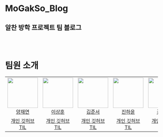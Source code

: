 # MoGakSo_Blog
## 알찬 방학 프로젝트 팀 블로그
<br>
<br>

# 팀원 소개
<table>
    <tr>
        <td align="center" width="130px">
        <a href="https://github.com/JAEYEONsss"><img height="100px" src="https://user-images.githubusercontent.com/86334435/211778086-17eee1a1-d180-4907-a011-cd8cef99319d.jpeg"></a>
        <br/>
        <a href="https://github.com/JAEYEONsss">양재연</a>
        </td>
        <td align="center" width="130px">
        <a href="https://github.com/dlwlehd"><img height="100px" src="https://user-images.githubusercontent.com/86334435/211778092-a3ef8455-0840-483e-beaf-11c88a5946f1.png"></a>
        <br/>
        <a href="https://github.com/dlwlehd">이상훈</a>
        </td>
        <td align="center" width="130px">
        <a href="https://github.com/js1022003"><img height="100px" src="https://user-images.githubusercontent.com/86334435/211778081-776fdc9a-10b4-4032-be6a-2c4e54958886.jpeg"></a>
        <br/>
        <a href="https://github.com/js1022003">김준서</a>
        </td>
        <td align="center" width="130px">
        <a href="https://github.com/hayoooon"><img height="100px" src="https://user-images.githubusercontent.com/86334435/211778094-2429e742-3079-48d5-bc0d-856a00d52260.jpeg"></a>
        <br/>
        <a href="https://github.com/hayoooon">진하윤</a>
        </td>
        <td align="center" width="130px">
        <a href="https://github.com/NSRBSG"><img height="100px" src="https://user-images.githubusercontent.com/86334435/211778055-50e9faf3-0eb2-48c3-a1b8-d6daded6213d.jpeg"></a>
        <br/>
        <a href="https://github.com/NSRBSG">김세현</a>
        </td>
    </tr>
    <tr height="50px">
        <td align="center">
            <a href="https://github.com/JAEYEONsss/TIL/tree/main/MOGAKSO">개인 깃허브 TIL</a>
        </td>
        <td align="center">
            <a href="https://github.com/dlwlehd/TIL">개인 깃허브 TIL</a>
        </td>
        <td align="center">
            <a href="https://github.com/js1022003/TIL">개인 깃허브 TIL</a>
        </td>
        <td align="center">
            <a href="https://github.com/hayoooon/23-1">개인 깃허브 TIL</a>
        </td>
        <td align="center">
            <a href="https://github.com/NSRBSG/blog ">개인 깃허브 TIL</a>
        </td>
        </td>
    </tr>
</table>

